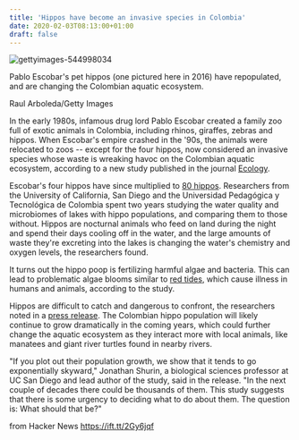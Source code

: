```yaml
---
title: 'Hippos have become an invasive species in Colombia'
date: 2020-02-03T08:13:00+01:00
draft: false
---
```


![gettyimages-544998034](https://cnet1.cbsistatic.com/img/eocbT9SxOKffYu77xcrtHOEFYvc=/1092x0/2020/01/29/0a1829a5-8df1-4228-b7ae-807401a1eddd/gettyimages-544998034.jpg)

Pablo Escobar's pet hippos (one pictured here in 2016) have repopulated, and are changing the Colombian aquatic ecosystem. 

Raul Arboleda/Getty Images

In the early 1980s, infamous drug lord Pablo Escobar created a family zoo full of exotic animals in Colombia, including rhinos, giraffes, zebras and hippos. When Escobar's empire crashed in the '90s, the animals were relocated to zoos -- except for the four hippos, now considered an invasive species whose waste is wreaking havoc on the Colombian aquatic ecosystem, according to a new study published in the journal [Ecology](https://esajournals.onlinelibrary.wiley.com/doi/abs/10.1002/ecy.2991). 

Escobar's four hippos have since multiplied to [80 hippos](https://ucsdnews.ucsd.edu/feature/a-drug-lord-and-the-worlds-largest-invasive-animal). Researchers from the University of California, San Diego and the Universidad Pedagógica y Tecnológica de Colombia spent two years studying the water quality and microbiomes of lakes with hippo populations, and comparing them to those without. Hippos are nocturnal animals who feed on land during the night and spend their days cooling off in the water, and the large amounts of waste they're excreting into the lakes is changing the water's chemistry and oxygen levels, the researchers found. 

It turns out the hippo poop is fertilizing harmful algae and bacteria. This can lead to problematic algae blooms similar to [red tides](https://miami.cbslocal.com/2019/11/12/red-tide-returns-to-floridas-west-coast/), which cause illness in humans and animals, according to the study.

Hippos are difficult to catch and dangerous to confront, the researchers noted in a [press release](https://www.eurekalert.org/pub_releases/2020-01/uoc--dlh012920.php). The Colombian hippo population will likely continue to grow dramatically in the coming years, which could further change the aquatic ecosystem as they interact more with local animals, like manatees and giant river turtles found in nearby rivers. 

"If you plot out their population growth, we show that it tends to go exponentially skyward," Jonathan Shurin, a biological sciences professor at UC San Diego and lead author of the study, said in the release. "In the next couple of decades there could be thousands of them. This study suggests that there is some urgency to deciding what to do about them. The question is: What should that be?"

  
  
from Hacker News https://ift.tt/2Gy6jqf